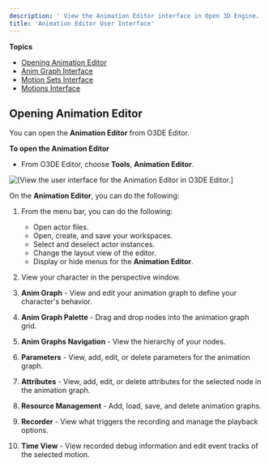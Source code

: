 ```yaml
---
description: ' View the Animation Editor interface in Open 3D Engine. '
title: 'Animation Editor User Interface'
---
```


**Topics**
+ [Opening Animation Editor](#opening-animation-editor-)
+ [Anim Graph Interface](/docs/user-guide/visualization/animation/animation-editor/animation-graph-user-interface.md)
+ [Motion Sets Interface](/docs/user-guide/visualization/animation/animation-editor/motion-set-user-interface.md)
+ [Motions Interface](/docs/user-guide/visualization/animation/animation-editor/motions-user-interface.md)

## Opening Animation Editor 

You can open the **Animation Editor** from O3DE Editor.

**To open the Animation Editor**
+ From O3DE Editor, choose **Tools**, **Animation Editor**.

![\[View the user interface for the Animation Editor in O3DE Editor.\]](/images/user-guide/actor-animation/animation-editor-jack-user-interface.png)

On the **Animation Editor**, you can do the following:

1. From the menu bar, you can do the following:
   + Open actor files.
   + Open, create, and save your workspaces.
   + Select and deselect actor instances.
   + Change the layout view of the editor.
   + Display or hide menus for the **Animation Editor**.

1. View your character in the perspective window.

1. **Anim Graph** - View and edit your animation graph to define your character's behavior.

1. **Anim Graph Palette** - Drag and drop nodes into the animation graph grid.

1. **Anim Graphs Navigation** - View the hierarchy of your nodes.

1. **Parameters** - View, add, edit, or delete parameters for the animation graph.

1. **Attributes** - View, add, edit, or delete attributes for the selected node in the animation graph.

1. **Resource Management** - Add, load, save, and delete animation graphs.

1. **Recorder** - View what triggers the recording and manage the playback options.

1.  **Time View** - View recorded debug information and edit event tracks of the selected motion.
